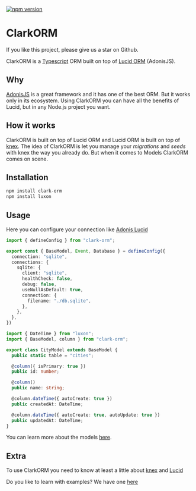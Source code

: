 [![npm version](https://img.shields.io/npm/v/clark-orm.svg?style=flat)](https://www.npmjs.com/package/clark-orm)

# ClarkORM

If you like this project, please give us a star on Github.

ClarkORM is a [Typescript](https://www.typescriptlang.org/) ORM built on top of [Lucid ORM](https://preview.adonisjs.com/guides/database/introduction) (AdonisJS).

## Why

[AdonisJS](https://adonisjs.com/) is a great framework and it has one of the best ORM. But it works only in its ecosystem. Using ClarkORM you can have all the benefits of Lucid, but in any Node.js project you want.

## How it works

ClarkORM is built on top of Lucid ORM and Lucid ORM is built on top of [knex](http://knexjs.org/). The idea of ClarkORM is let you manage your *migrations* and *seeds* with knex the way you already do. But when it comes to Models ClarkORM comes on scene.

## Installation

```sh
npm install clark-orm
npm install luxon
```

## Usage

Here you can configure your connection like [Adonis Lucid](https://docs.adonisjs.com/guides/database/introduction#drivers-config)
```ts
import { defineConfig } from "clark-orm";

export const { BaseModel, Event, Database } = defineConfig({
  connection: "sqlite",
  connections: {
    sqlite: {
      client: "sqlite",
      healthCheck: false,
      debug: false,
      useNullAsDefault: true,
      connection: {
        filename: "./db.sqlite",
      },
    },
  },
})
```

```ts
import { DateTime } from "luxon";
import { BaseModel, column } from "clark-orm";

export class CityModel extends BaseModel {
  public static table = "cities";

  @column({ isPrimary: true })
  public id: number;

  @column()
  public name: string;

  @column.dateTime({ autoCreate: true })
  public createdAt: DateTime;

  @column.dateTime({ autoCreate: true, autoUpdate: true })
  public updatedAt: DateTime;
}
```

You can learn more about the models [here](https://preview.adonisjs.com/guides/models/introduction).

## Extra

To use ClarkORM you need to know at least a little about [knex](http://knexjs.org/) and [Lucid](https://preview.adonisjs.com/guides/models/introduction)

Do you like to learn with examples? We have one [here](https://github.com/gideaoms/clark-orm/blob/main/example.md)
